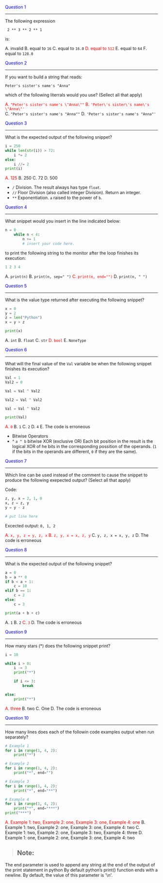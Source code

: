 <span style="color: blue">Question 1</span>
***

The following expression

` 2 ** 3 ** 2 ** 1`

is:

A. invalid
B. equal to `16`
C. equal to `16.0`
<span style="color: red">D. equal to `512` </span>
E. equal to `64`
F. equal to `128.0`   




<span style="color: blue">Question 2</span>
***

If you want to build a string that reads:

`Peter's sister's name's "Anna"`

which of the following literrals would you use? (Sellect all that apply)

<span style="color: red">A. `"Peter's sister's name's \"Anna\""`</span>
<span style="color: red">B. `'Peter\'s sister\'s name\'s \"Anna\"'` </span>  
C. `"Peter's sister's name's "Anna""`
D. `'Peter's sister's name's "Anna"'`


<span style="color: blue">Question 3</span>
***

What is the expected output of the following snippet?

``` python
i = 250
while len(str(i)) > 72:
    i *= 2
else:
    i //= 2
print(i)
```


<span style="color: red">A. 125</span>
B. 250
C. 72
D. 500

* `/` Division. The result always has type `float`.
* `//` Floor Division (also called integer Division). Return an integer.
* `**` Exponentiation. `a` raised to the power of `b`.


<span style="color: blue">Question 4</span>
***

What snippet would you insert in the line indicated below:


``` python
n = 0
    while n < 4:
        n += 1
        # insert your code here.
```

to print the following string to the monitor after the loop finishes its execution:

``` python
1 2 3 4
```

A. `print(n)`
B. `print(n, sep=" ")`
<span style="color: red">C. `print(n, end="")`</span>
D. `print(n, " ")`



<span style="color: blue">Question 5</span>
***

What is the value type returned after executing the following snippet?

``` python
x = 0
y = 2
z = len("Python")
x = y > z

print(x)

```

A. `int`
B. `float`
C. `str`
<span style="color: red">D. `bool`</span>
E. `NoneType`


<span style="color: blue">Question 6</span>
***

What will the final value of the `Val` variable be when the following snippet finishes its execution?


``` python
Val = 1
Val2 = 0

Val = Val ^ Val2

Val2 = Val ^ Val2

Val = Val ^ Val2

print(Val)
```

<span style="color: red">A. `0`</span>
B. `1`
C. `2`
D. `4`
E. The code is erroneous

* Bitwise Operators
* ^ `a ^ b` bitwise XOR (exclusive OR) Each bit position in the result is the logical XOR of he bits in the corresponding possition of the operands. (`1` if the bits in the operands are different, `0` if they are the same).

<span style="color: blue">Question 7</span>
***

Which line can be used instead of the comment to cause the snippet to produce the following exepected output? (Select all that apply)

Code:

``` python
z, y, x = 2, 1, 0
x, z = z, y
y = y - z

# put line here

```
Excected output:
`0, 1, 2`

<span style="color: red">A. `x, y, z = y, z, x`</span>
<span style="color: red">B. `z, y, x = x, z, y`</span>
C. `y, z, x = x, y, z`
D. The code is erroneous

<span style="color: blue">Question 8</span>
***

What is the expected output of the following snippet?

``` python
a = 0
b = a ** 0
if b < a + 1:
    c = 10
elif b == 1:
    c = 2
else:
    c = 3

print(a + b + c)
```

A. `1`
B. `2`
<span style="color: red">C. `3`</span>
D. The code is erroneous

<span style="color: blue">Question 9</span>
***
How many stars (*) does the following snippet print?


``` python
i = 10

while i > 0:
    i -= 3
    print("*")

    if i <= 3:
        break

else:
    print("*")
```

<span style="color:red">A. three</span>
B. two
C. One
D. The code is erroneous


<span style="color: blue">Question 10</span>
***

How many lines does each of the followin code examples output when run separately?

``` python
# Example 1
for i in range(1, 4, 2):
    print("*")

# Example 2
for i in range(1, 4, 2):
    print("*", end="")

# Example 3
for i in range(1, 4, 2):
    print("*", end="**")

# Example 4
for i in range(1, 4, 2):
    print("*", end="***")
print("***")
```

<span style="color:red">A. Example 1: two, Example 2: one, Example 3: one, Example 4: one</span>
B. Example 1: two, Example 2: one, Example 3: one, Example 4: two
C. Example 1: two, Example 2: one, Example 3: two, Example 4: three
D. Example 1: one, Example 2: one, Example 3: one, Example 4: two


> ## Note:
The end parameter is used to append any string at the end of the output of the print statement in python
By default python’s print() function ends with a newline.
By default, the value of this parameter is '\n'.
